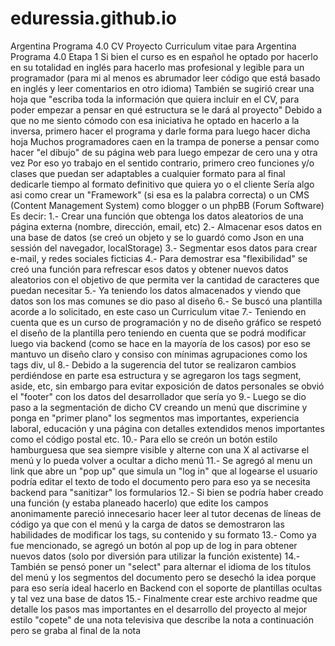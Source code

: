 # eduressia.github.io
Argentina Programa 4.0 CV
Proyecto Curriculum vitae para Argentina Programa 4.0 Etapa 1
Si bien el curso es en español he optado por hacerlo en su totalidad en inglés para hacerlo mas profesional y legible para un programador (para mi al menos es abrumador leer código que está basado en inglés y leer comentarios en otro idioma)
También se sugirió crear una hoja que "escriba toda la información que quiera incluir en el CV, para poder empezar a pensar en qué estructura se le dará al proyecto"
Debido a que no me siento cómodo con esa iniciativa he optado en hacerlo a la inversa, primero hacer el programa y darle forma para luego hacer dicha hoja
Muchos programadores caen en la trampa de ponerse a pensar como hacer "el dibujo" de su página web para luego empezar de cero una y otra vez
Por eso yo trabajo en el sentido contrario, primero creo funciones y/o clases que puedan ser adaptables a cualquier formato para al final dedicarle tiempo al formato definitivo que quiera yo o el cliente
Sería algo asi como crear un "Framework" (si esa es la palabra correcta) o un CMS (Content Management System) como blogger o un phpBB (Forum Software)
Es decir:
1.- Crear una función que obtenga los datos aleatorios de una página externa (nombre, dirección, email, etc)
2.- Almacenar esos datos en una base de datos (se creó un objeto y se lo guardó como Json en una sessión del navegador, localStorage)
3.- Segmentar esos datos para crear e-mail, y redes sociales ficticias
4.- Para demostrar esa "flexibilidad" se creó una función para refrescar esos datos y obtener nuevos datos aleatorios con el objetivo de que permita ver la cantidad de caracteres que puedan necesitar
5.- Ya teniendo los datos almacenados y viendo que datos son los mas comunes se dio paso al diseño
6.- Se buscó una plantilla acorde a lo solicitado, en este caso un Curriculum vitae
7.- Teniendo en cuenta que es un curso de programación y no de diseño gráfico se respetó el diseño de la plantilla pero teniendo en cuenta que se podrá modificar luego via backend (como se hace en la mayoría de los casos) por eso se mantuvo un diseño claro y consiso con mínimas agrupaciones como los tags div, ul
8.- Debido a la sugerencia del tutor se realizaron cambios perdiéndose en parte esa estructura y se agregaron los tags segment, aside, etc, sin embargo para evitar exposición de datos personales se obvió el "footer" con los datos del desarrollador que sería yo
9.- Luego se dio paso a la segmentación de dicho CV creando un menú que discrimine y ponga en "primer plano" los segmentos mas importantes, experiencia laboral, educación y una página con detalles extendidos menos importantes como el código postal etc.
10.- Para ello se creón un botón estilo hamburguesa que sea siempre visible y alterne con una X al activarse el menú y lo pueda volver a ocultar a dicho menú
11.- Se agregó al menu un link que abre un "pop up" que simula un "log in" que al logearse el usuario podría editar el texto de todo el documento pero para eso ya se necesita backend para "sanitizar" los formularios
12.- Si bien se podría haber creado una función (y estaba planeado hacerlo) que edite los campos anonimamente pareció innecesario hacer leer al tutor decenas de líneas de código ya que con el menú y la carga de datos se demostraron las habilidades de modificar los tags, su contenido y su formato
13.- Como ya fue mencionado, se agregó un botón al pop up de log in para obtener nuevos datos (solo por diversión para utilizar la función existente)
14.- También se pensó poner un "select" para alternar el idioma de los títulos del menú y los segmentos del documento pero se desechó la idea porque para eso sería ideal hacerlo en Backend con el soporte de plantillas ocultas y tal vez una base de datos
15.- Finalmente crear este archivo readme que detalle los pasos mas importantes en el desarrollo del proyecto al mejor estilo "copete" de una nota televisiva que describe la nota a continuación pero se graba al final de la nota
